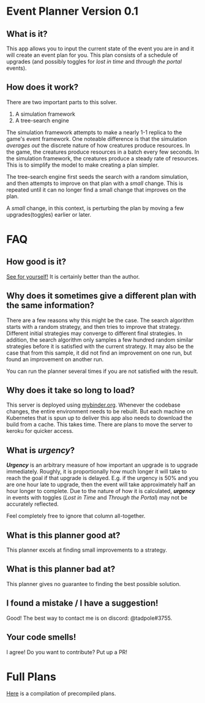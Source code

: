 # Event Planner Version 0.1
## What is it?

This app allows you to input the current state of the event you are in and it will create an event plan for you. This plan consists of a schedule of upgrades (and possibly toggles for *lost in time* and *through the portal* events).

## How does it work?

There are two important parts to this solver.
1. A simulation framework  
1. A tree-search engine

The simulation framework attempts to make a nearly 1-1 replica to the game's event framework. One noteable difference is that the simulation *averages out* the discrete nature of how creatures produce resources. In the game, the creatures produce resources in a batch every few seconds. In the simulation framework, the creatures produce a steady rate of resources. This is to simplify the model to make creating a plan simpler.

The tree-search engine first seeds the search with a random simulation, and then attempts to improve on that plan with a *small* change. This is repeated until it can no longer find a small change that improves on the plan.

A *small* change, in this context, is perturbing the plan by moving a few upgrades(toggles) earlier or later.

# FAQ

## How good is it? 

[See for yourself!](https://mybinder.org/v2/gh/tadpoleloop/idle_apocalypse/HEAD?urlpath=voila%2Frender%2Fgui.ipynb) It is certainly better than the author.

## Why does it sometimes give a different plan with the same information?

There are a few reasons why this might be the case. The search algorithm starts with a random strategy, and then tries to improve that strategy. Different initial strategies may converge to different final strategies. In addition, the search algorithm only samples a few hundred random similar strategies before it is satisfied with the current strategy. It may also be the case that from this sample, it did not find an improvement on one run, but found an improvement on another run.

You can run the planner several times if you are not satisfied with the result.

## Why does it take so long to load?

This server is deployed using [mybinder.org](https://mybinder.org). Whenever the codebase changes, the entire environment needs to be rebuilt. But each machine on Kubernetes that is spun up to deliver this app also needs to download the build from a cache. This takes time. There are plans to move the server to keroku for quicker access.

## What is *urgency*?

***Urgency*** is an arbitrary measure of how important an upgrade is to upgrade immediately. Roughly, it is proportionally how much longer it will take to reach the goal if that upgrade is delayed. E.g. if the urgency is 50% and you are one hour late to upgrade, then the event will take approximately half an hour longer to complete. Due to the nature of how it is calculated, ***urgency*** in events with toggles (*Lost in Time* and *Through the Portal*) may not be accurately reflected.

Feel completely free to ignore that column all-together.

## What is this planner good at?

This planner excels at finding small improvements to a strategy.

## What is this planner bad at?

This planner gives no guarantee to finding the best possible solution.

## I found a mistake / I have a suggestion!

Good! The best way to contact me is on discord: @tadpole#3755.

## Your code smells!

I agree! Do you want to contribute? Put up a PR!

# Full Plans

[Here](https://tadpoleloop.github.io/idle_apocalypse_event_planner/best_solutions.html) is a compilation of precompiled plans.
